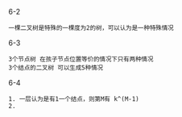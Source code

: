 6-2 

```
一棵二叉树是特殊的一棵度为2的树，可以认为是一种特殊情况
```

6-3 

```
3个节点树 在孩子节点位置等价的情况下只有两种情况
3个结点的二叉树 可以生成5种情况
```

6-4

```
1. 一层认为是有1一个结点，则第M有 k^(M-1)
2. 
```

